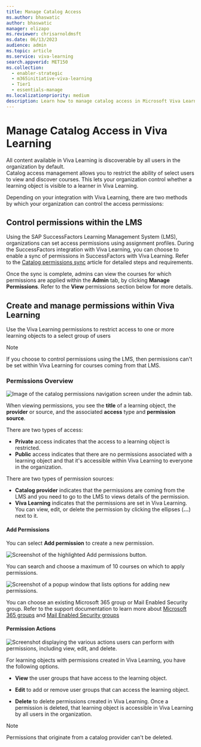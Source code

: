 ```yaml
---
title: Manage Catalog Access
ms.author: bhaswatic
author: bhaswatic
manager: elizapo
ms.reviewer: chrisarnoldmsft
ms.date: 06/13/2023
audience: admin
ms.topic: article
ms.service: viva-learning
search.appverid: MET150
ms.collection:
  - enabler-strategic
  - m365initiative-viva-learning
  - Tier1
  - essentials-manage
ms.localizationpriority: medium
description: Learn how to manage catalog access in Microsoft Viva Learning.
---
```


# Manage Catalog Access in Viva Learning

All content available in Viva Learning is discoverable by all users in the organization by default.  
Catalog access management allows you to restrict the ability of select users to view and discover courses. This lets your organization control whether a learning object is visible to a learner in Viva Learning.

Depending on your integration with Viva Learning, there are two methods by which your organization can control the access permissions:

## Control permissions within the LMS

Using the SAP SuccessFactors Learning Management System (LMS), organizations can set access permissions using assignment profiles. During the SuccessFactors  integration with Viva Learning, you can choose to enable a sync of permissions in SuccessFactors with Viva Learning.
Refer to the [Catalog permissions sync](configure-successfactors-content-source.md#catalog-permissions-sync) article for detailed steps and requirements.

Once the sync is complete, admins can view the courses for which permissions are applied within the **Admin** tab, by clicking **Manage Permissions**. 
Refer to the **View** permissions section below for more details.

## Create and manage permissions within Viva Learning

Use the Viva Learning permissions to restrict access to one or more learning objects to a select group of users 

>[!Note] 
>If you choose to control permissions using the LMS, then permissions can't be set within Viva Learning for courses coming from that LMS.

### Permissions Overview

![Image of the catalog permissions navigation screen under the admin tab.](../media/learning/catalog-access-permissions-1-landing-page.png)

When viewing permissions, you see the **title** of a learning object, the **provider** or source, and the associated **access** type and **permission source**.

There are two types of access: 

- **Private** access indicates that the access to a learning object is restricted.
- **Public** access indicates that there are no permissions associated with a learning object and that it's accessible within Viva Learning to everyone in the organization.

There are two types of permission sources:

- **Catalog provider** indicates that the permissions are coming from the LMS and you need to go to the LMS to views details of the permission.
- **Viva Learning** indicates that the permissions are set in Viva Learning. You can view, edit, or delete the permission by clicking the ellipses (**...**) next to it.



#### Add Permissions
You can select **Add permission** to create a new permission.

![Screenshot of the highlighted Add permissions button.](../media/learning/catalog-access-permissions-2-add-permissions.png)

You can search and choose a maximum of 10 courses on which to apply permissions.

![Screenshot of a popup window that lists options for adding new permissions.](../media/learning/catalog-access-permissions-3-add-new-permissions.png)

You can choose an existing Microsoft 365 group or Mail Enabled Security group. Refer to the support documentation to learn more about [Microsoft 365 groups](https://support.microsoft.com/office/learn-about-microsoft-365-groups-b565caa1-5c40-40ef-9915-60fdb2d97fa2) and [Mail Enabled Security groups](/exchange/recipients/mail-enabled-security-groups)


#### Permission Actions

![Screenshot displaying the various actions users can perform with permissions, including view, edit, and delete.](../media/learning/catalog-access-permissions-4-permissions-actions.png)

For learning objects with permissions created in Viva Learning, you have the following options.

- **View** the user groups that have access to the learning object.

- **Edit** to add or remove user groups that can access the learning object. 

- **Delete** to delete permissions created in Viva Learning. Once a permission is deleted, that learning object is accessible in Viva Learning by all users in the organization.

>[!Note]
> Permissions that originate from a catalog provider can't be deleted.
